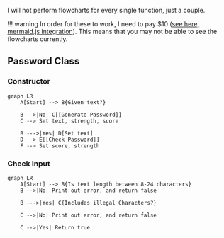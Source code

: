 I will not perform flowcharts for every single function, just a couple.

!!! warning
    In order for these to work, I need to pay $10 ([see here, mermaid.js integration](https://squidfunk.github.io/mkdocs-material/insiders/#5000-aji-panca)). This means that you may not be able to see the flowcharts currently.

## Password Class

### Constructor
```mermaid
graph LR
    A[Start] --> B{Given text?}

    B -->|No| C[[Generate Password]]
    C --> Set text, strength, score

    B --->|Yes| D[Set text]
    D --> E[[Check Password]]
    F --> Set score, strength
```

### Check Input
```mermaid
graph LR
    A[Start] --> B{Is text length between 8-24 characters}
    B -->|No| Print out error, and return false

    B --->|Yes| C{Includes illegal Characters?}

    C -->|No| Print out error, and return false

    C -->|Yes| Return true
```